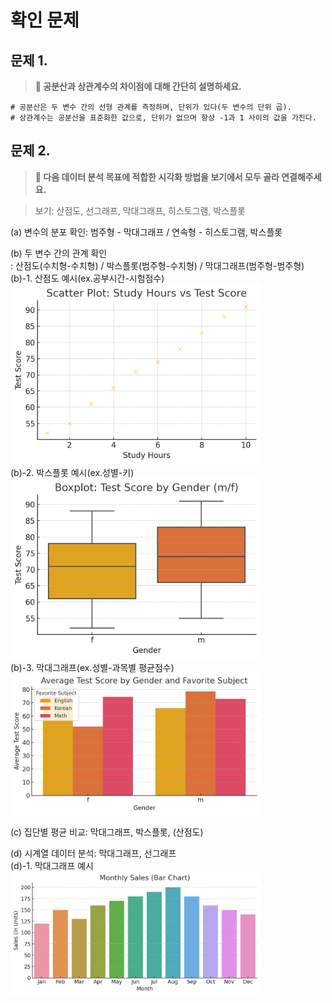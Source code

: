 # 확인 문제

## 문제 1.
> **🧚 공분산과 상관계수의 차이점에 대해 간단히 설명하세요.**

```
# 공분산은 두 변수 간의 선형 관계를 측정하며, 단위가 있다(두 변수의 단위 곱).
# 상관계수는 공분산을 표준화한 값으로, 단위가 없으며 항상 -1과 1 사이의 값을 가진다.
```

## 문제 2.
> **🧚 다음 데이터 분석 목표에 적합한 시각화 방법을 보기에서 모두 골라 연결해주세요.**

> 보기: 산점도, 선그래프, 막대그래프, 히스토그램, 박스플롯

(a) 변수의 분포 확인: 범주형 - 막대그래프 / 연속형 - 히스토그램, 박스플롯   

(b) 두 변수 간의 관계 확인   
: 산점도(수치형-수치형) / 박스플롯(범주형-수치형) / 막대그래프(범주형-범주형)   
(b)-1. 산점도 예시(ex.공부시간-시험점수)   
<img src="https://github.com/ejejbb/Template/blob/97c0fa5c5c22d1d75c3c4645413c00d8950c5a41/File/4-1.png" width="400">      
(b)-2. 박스플롯 예시(ex.성별-키)   
<img src="https://github.com/ejejbb/Template/blob/97c0fa5c5c22d1d75c3c4645413c00d8950c5a41/File/4-2.png" width="400">     
(b)-3. 막대그래프(ex.성별-과목별 평균점수)   
<img src="https://github.com/ejejbb/Template/blob/63a9f48aaa6c01b01d7c378c1cb61a902cc7a14f/File/4-3.png" width="400">

(c) 집단별 평균 비교: 막대그래프, 박스플롯, (산점도)   

(d) 시계열 데이터 분석: 막대그래프, 선그래프   
(d)-1. 막대그래프 예시   
<img src="https://github.com/ejejbb/Template/blob/97c0fa5c5c22d1d75c3c4645413c00d8950c5a41/File/4-4.png" width="400">
